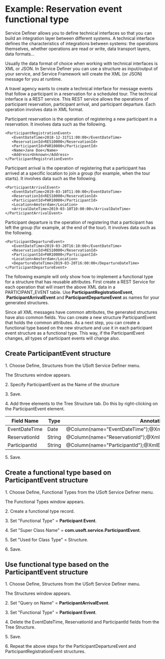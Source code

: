 # Example: Reservation event functional type

Service Definer allows you to define technical interfaces so that you can build an integration layer between different systems. A technical interface defines the characteristics of integrations between systems: the operations themselves, whether operations are read or write, data transport layers, data formats...

Usually the data format of choice when working with technical interfaces is XML or JSON. In Service Definer you can use a structure as input/output of your service, and Service Framework will create the XML (or JSON) message for you at runtime.

A travel agency wants to create a technical interface for message events that follow a participant in a reservation for a scheduled tour. The technical interface is a REST service. This REST service allows the operations of participant reservation, participant arrival, and participant departure. Each operation involves data in XML format.

Participant reservation is the operation of registering a new participant in a reservation. It involves data such as the following.

```language-xml
<ParticipantRegistrationEvent>
   <EventDateTime>2018-12-31T11:00:00</EventDateTime>
   <ReservationId>RES10000</ReservationId>
   <ParticipantId>PAR10000</ParticipantId>
   <Name>Jane Doe</Name>
   <Address>Unknown</Address>
</ParticipantRegistrationEvent>

```

Participant arrival is the operation of registering that a participant has arrived at a specific location to join a group (for example, when the tour starts). It involves data such as the following.

```language-xml
<ParticipantArrivalEvent>
   <EventDateTime>2019-03-10T11:00:00</EventDateTime>
   <ReservationId>RES10000</ReservationId>
   <ParticipantId>PAR10000</ParticipantId>
   <Location>Amsterdam</Location>
   <ArrivalDateTime>2019-03-10T10:00:00</ArrivalDateTime>
</ParticipantArrivalEvent>

```

Participant departure is the operation of registering that a participant has left the group (for example, at the end of the tour). It involves data such as the following.

```language-xml
<ParticipantDepartureEvent>
   <EventDateTime>2019-03-20T16:10:00</EventDateTime>
   <ReservationId>RES10000</ReservationId>
   <ParticipantId>PAR10000</ParticipantId>
   <Location>Amsterdam</Location>
   <DepartureDateTime>2019-03-20T16:00:00</DepartureDateTime>
</ParticipantDepartureEvent>

```

The following example will only show how to implement a functional type for a structure that has reusable attributes. First create a REST Service for each operation that will insert the above XML data in a PARTICIPANT_EVENT table. Use **ParticipantRegistrationEvent**,  **ParticipantArrivalEvent** and **ParticipantDepartureEvent** as names for your generated structures.

Since all XML messages have common attributes, the generated structures have also common fields. You can create a new structure ParticipantEvent that holds the common attributes. As a next step, you can create a functional type based on the new structure and use it in each participant event structure as a functional type. This way, if the ParticipantEvent changes, all types of participant events will change also.

## Create ParticipantEvent structure

1. Choose Define, Structures from the USoft Service Definer menu.

The Structures window appears.

2. Specify ParticipantEvent as the Name of the structure

3. Save.

4. Add three elements to the Tree Structure tab. Do this by right-clicking on the ParticipantEvent element.

|**Field Name**|**Type**|**Annotation**|
|--------|--------|--------|
|EventDateTime|Date    |@Column(name="EventDateTime");@XmlElement(name="EventDateTime")|
|ReservationId|String  |@Column(name="ReservationId");@XmlElement(name="ReservationId")|
|ParticipantId|String  |@Column(name="ParticipantId");@XmlElement(name="ParticipantId")|



5. Save.

## Create a functional type based on ParticipantEvent structure

1. Choose Define, Functional Types from the USoft Service Definer menu.

The Functional Types window appears.

2. Create a functional type record.

3. Set "Functional Type" = **Participant Event**.

4. Set "Super Class Name" = **com.usoft.service.ParticipantEvent**.

5. Set "Used for Class Type" = Structure.

6. Save.

## Use functional type based on the ParticipantEvent structure

1. Choose Define, Structures from the USoft Service Definer menu.

The Structures window appears.

2. Set "Query on Name" = **ParticipantArrivalEvent**.

3. Set "Functional Type" = **Participant Event**.

4. Delete the EventDateTime, ReservationId and ParticipantId fields from the Tree Structure.

5. Save.

6. Repeat the above steps for the ParticipantDepartureEvent and ParticipantRegistrationEvent structures.

###  